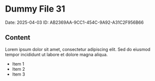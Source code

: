 # Dummy File 31

Date: 2025-04-03
ID: AB2369AA-9CC1-454C-9A92-A31C2F956B66

## Content

Lorem ipsum dolor sit amet, consectetur adipiscing elit.
Sed do eiusmod tempor incididunt ut labore et dolore magna aliqua.

* Item 1
* Item 2
* Item 3
